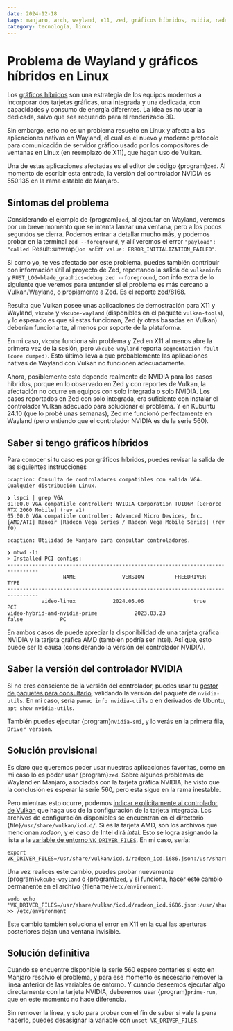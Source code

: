 ```yaml
---
date: 2024-12-18
tags: manjaro, arch, wayland, x11, zed, gráficos híbridos, nvidia, radeon, vulkan
category: tecnología, linux
---
```


# Problema de Wayland y gráficos híbridos en Linux

Los [gráficos híbridos](https://wiki.archlinux.org/title/Hybrid_graphics) son
una estrategia de los equipos modernos a incorporar dos tarjetas gráficas, una
integrada y una dedicada, con capacidades y consumo de energía diferentes. La
idea es no usar la dedicada, salvo que sea requerido para el renderizado 3D.

Sin embargo, esto no es un problema resuelto en Linux y afecta a las
aplicaciones nativas en Wayland, el cual es el nuevo y moderno protocolo para
comunicación de servidor gráfico usado por los compositores de ventanas en
Linux (en reemplazo de X11), que hagan uso de Vulkan.

Una de estas aplicaciones afectadas es el editor de código
{program}`zed`. Al momento de escribir esta entrada, la versión del
controlador NVIDIA es 550.135 en la rama estable de Manjaro.

## Síntomas del problema

Considerando el ejemplo de {program}`zed`, al ejecutar en Wayland, veremos por
un breve momento que se intenta lanzar una ventana, pero a los pocos segundos
se cierra. Podemos entrar a detallar mucho más, y podemos probar en la
terminal `zed --foreground`, y allí veremos el error
`"payload": "called `Result::unwrap()` on an `Err` value: ERROR_INITIALIZATION_FAILED"`.

Si como yo, te ves afectado por este problema, puedes también contribuir con
información útil al proyecto de Zed, reportando la salida de `vulkaninfo` y
`RUST_LOG=blade_graphics=debug zed --foreground`, con info extra de lo
siguiente que veremos para entender si el problema es más cercano a
Vulkan/Wayland, o propiamente a Zed. Es el reporte
[zed/8168](https://github.com/zed-industries/zed/issues/8168).

Resulta que Vulkan posee unas aplicaciones de demostración para X11 y Wayland,
`vkcube` y `vkcube-wayland` (disponibles en el paquete `vulkan-tools`), y lo
esperado es que si estas funcionan, Zed (y otras basadas en Vulkan) deberían
funcionarte, al menos por soporte de la plataforma.

En mi caso, `vkcube` funciona sin problema y Zed en X11 al menos abre la
primera vez de la sesión, pero `vkcube-wayland` reporta
`segmentation fault (core dumped)`. Esto último lleva a que probablemente
las aplicaciones nativas de Wayland con Vulkan no funcionen adecuadamente.

Ahora, posiblemente esto depende realmente de NVIDIA para los casos híbridos,
porque en lo observado en Zed y con reportes de Vulkan, la afectación no
ocurre en equipos con solo integrada o solo NVIDIA. Los casos reportados en Zed
con solo integrada, era suficiente con instalar el controlador Vulkan adecuado
para solucionar el problema. Y en Kubuntu 24.10 (que lo probé unas semanas),
Zed me funcionó perfectamente en Wayland (pero entiendo que el controlador
NVIDIA es de la serie 560).

## Saber si tengo gráficos híbridos

Para conocer si tu caso es por gráficos híbridos, puedes revisar la salida de
las siguientes instrucciones

```{code-block} bash
:caption: Consulta de controladores compatibles con salida VGA. Cualquier distribución Linux.

❯ lspci | grep VGA
01:00.0 VGA compatible controller: NVIDIA Corporation TU106M [GeForce RTX 2060 Mobile] (rev a1)
05:00.0 VGA compatible controller: Advanced Micro Devices, Inc. [AMD/ATI] Renoir [Radeon Vega Series / Radeon Vega Mobile Series] (rev f0)
```

```{code-block} bash
:caption: Utilidad de Manjaro para consultar controladores.

❯ mhwd -li
> Installed PCI configs:
--------------------------------------------------------------------------------
                  NAME               VERSION          FREEDRIVER           TYPE
--------------------------------------------------------------------------------
           video-linux            2024.05.06                true            PCI
video-hybrid-amd-nvidia-prime            2023.03.23               false            PC
```

En ambos casos de puede apreciar la disponibilidad de una tarjeta gráfica
NVIDIA y la tarjeta gráfica AMD (también podría ser Intel). Así que, esto
puede ser la causa (considerando la versión del controlador NVIDIA).

## Saber la versión del controlador NVIDIA

Si no eres consciente de la versión del controlador, puedes usar tu
[gestor de paquetes para consultarlo](#pamac-commands), validando la versión
del paquete de `nvidia-utils`. En mi caso, sería `pamac info nvidia-utils` o
en derivados de Ubuntu, `apt show nvidia-utils`.

También puedes ejecutar {program}`nvidia-smi`, y lo verás en la primera fila,
`Driver version`.

## Solución provisional

Es claro que queremos poder usar nuestras aplicaciones favoritas, como en mi
caso lo es poder usar {program}`zed`. Sobre algunos problemas de Wayland en
Manjaro, asociados con la tarjeta gráfica NVIDIA, he visto que la conclusión
es esperar la serie 560, pero esta sigue en la rama inestable.

Pero mientras esto ocurre, podemos
[indicar explícitamente al controlador de Vulkan](https://vulkan.lunarg.com/doc/view/1.3.250.1/windows/LoaderDriverInterface.html#overriding-the-default-driver-discovery)
que haga uso de la configuración de la tarjeta integrada. Los archivos de
configuración disponibles se encuentran en el directorio
{file}`/usr/share/vulkan/icd.d/`. Si es la tarjeta AMD, son los archivos que
mencionan *radeon*, y el caso de Intel dirá *intel*. Esto se logra asignando
la lista a la
[variable de entorno `VK_DRIVER_FILES`](https://wiki.archlinux.org/title/Vulkan#NVIDIA_-_vulkan_is_not_working_and_can_not_initialize). En mi caso, sería:

```{code} bash
export VK_DRIVER_FILES=/usr/share/vulkan/icd.d/radeon_icd.i686.json:/usr/share/vulkan/icd.d/radeon_icd.x86_64.json
```

Una vez realices este cambio, puedes probar nuevamente
{program}`vkcube-wayland` o {program}`zed`, y si funciona, hacer este cambio
permanente en el archivo {filename}`/etc/environment`.

```{code} bash
sudo echo 'VK_DRIVER_FILES=/usr/share/vulkan/icd.d/radeon_icd.i686.json:/usr/share/vulkan/icd.d/radeon_icd.x86_64.json' >> /etc/environment
```

Este cambio también soluciona el error en X11 en la cual las aperturas
posteriores dejan una ventana invisible.

## Solución definitiva

Cuando se encuentre disponible la serie 560 espero contarles si esto en Manjaro
resolvió el problema, y para ese momento es necesario remover la línea
anterior de las variables de entorno. Y cuando deseemos ejecutar algo
directamente con la tarjeta NVIDIA, deberemos usar {program}`prime-run`, que en
este momento no hace diferencia.

Sin remover la línea, y solo para probar con el fin de saber si vale la pena
hacerlo, puedes desasignar la variable con `unset VK_DRIVER_FILES`.
